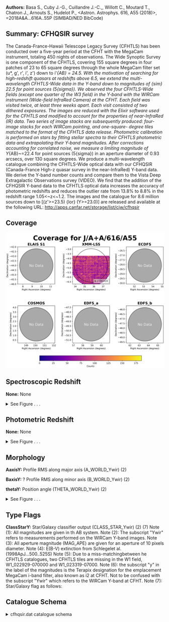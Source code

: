 

**Authors:** Basa S., Cuby J.-G., Cuillandre J.-C.,, Willott C., Moutard T., Chatron J., Arnouts S., Hudelot P., <Astron. Astrophys. 616, A55 (2018)>, =2018A&A...616A..55P (SIMBAD/NED BibCode)

## Summary: CFHQSIR survey

The Canada-France-Hawaii Telescope Legacy Survey (CFHTLS) has been conducted over a five-year period at the CFHT with the MegaCam instrument, totaling 450 nights of observations. The Wide Synoptic Survey is one component of the CFHTLS, covering 155 square degrees in four patches of 23 to 65 square degrees through the whole MegaCam filter set (u*, g', r', i', z') down to i'_{AB} = 24.5. With the motivation of searching for high-redshift quasars at redshifts above 6.5, we extend the multi-wavelength CFHTLS-Wide data in the Y-band down to magnitudes of {sim} 22.5 for point sources (5{sigma}). We observed the four CFHTLS-Wide fields (except one quarter of the W3 field) in the Y-band with the WIRCam instrument (Wide-field InfraRed Camera) at the CFHT. Each field was visited twice, at least three weeks apart. Each visit consisted of two dithered exposures. The images are reduced with the Elixir software used for the CFHTLS and modified to account for the properties of near-InfraRed (IR) data. Two series of image stacks are subsequently produced: four-image stacks for each WIRCam pointing, and one-square- degree tiles matched to the format of the CFHTLS data release. Photometric calibration is performed on stars by fitting stellar spectra to their CFHTLS photometric data and extrapolating their Y-band magnitudes. After corrections accounting for correlated noise, we measure a limiting magnitude of Y_{AB}~=22.4 for point sources (5{sigma}) in an aperture diameter of 0.93 arcsecs, over 130 square degrees. We produce a multi-wavelength catalogue combining the CFHTLS-Wide optical data with our CFHQSIR (Canada-France High-z quasar survey in the near-InfraRed) Y-band data. We derive the Y-band number counts and compare them to the Vista Deep Extragalactic Observations survey (VIDEO). We find that the addition of the CFHQSIR Y-band data to the CFHTLS optical data increases the accuracy of photometric redshifts and reduces the outlier rate from 13.8% to 8.8% in the redshift range 1.05<~z<~1.2. The images and the catalogue for 8.6 million sources down to [(z'>=23.5) {lor} (Y>=23.0)] are released and available at the following URL: http://apps.canfar.net/storage/list/cjw/cfhqsir

## Coverage 

 

 
![](https://github.com/joshgithubbin/Sherlock-DDF/blob/main/pages/J_A+A_616_A55/im/coverage.png?raw=true)

## Spectroscopic Redshift 



**None:** None 




<details><summary>See Figure . . .</summary>

![](https://github.com/joshgithubbin/Sherlock-DDF/blob/main/pages/J_A+A_616_A55/im/ZSP.png?raw=true)

</details>

## Photometric Redshift 



**None:** None 




<details><summary>See Figure . . .</summary>

![](https://github.com/joshgithubbin/Sherlock-DDF/blob/main/pages/J_A+A_616_A55/im//ZPH.png?raw=true)

</details>

## Morphology 



**AaxisY:** Profile RMS along major axis (A_WORLD_Ywir) (2) 

**BaxisY:** ? Profile RMS along minor axis (B_WORLD_Ywir) (2) 

**thetaY:** Position angle (THETA_WORLD_Ywir) (2) 




<details><summary>See Figure . . .</summary>

![](https://github.com/joshgithubbin/Sherlock-DDF/blob/main/pages/J_A+A_616_A55/im//morphology.png?raw=true)

</details>
                      
## Type Flags 



**ClassStarY:** Star/Galaxy classifier output (CLASS_STAR_Ywir) (2) (7) Note (1): All magnitudes are given in th AB system. Note (2): The subscript "Ywir" refers to measurements performed on the WIRCam Y-band images. Note (3): All aperture magnitude (MAG_APE) are given for an aperture of 10 pixels diameter. Note (4): E(B-V) extinction from Schlegelet al. (1998ApJ...500..525S) Note (5): Due to a miss-matchingbetween he CFHTLS catalogues, two CFHTLS tiles are missing in the W1 field, W1_022929-070000 and W1_023319-07000. Note (6): the subscript "y" in the label of the magnitudes is the Terapix designation for the emplacement MegaCam i-band filter, also known as i2 at CFHT. Not to be confused with the subscript "Ywir" which refers to the WIRCam Y-band at CFHT. Note (7): Star/Galaxy flag as follows:



## Catalogue Schema 



<details>
<summary>cfhqsir.dat catalogue schema</summary>

| Bytes   | Format   | Units        | Label       | Explanations                                                                                                                                                                                                                                                                                                                                                                                                                                                                                                                                                                                                                                                                                                                                                                                                           |
|:--------|:---------|:-------------|:------------|:-----------------------------------------------------------------------------------------------------------------------------------------------------------------------------------------------------------------------------------------------------------------------------------------------------------------------------------------------------------------------------------------------------------------------------------------------------------------------------------------------------------------------------------------------------------------------------------------------------------------------------------------------------------------------------------------------------------------------------------------------------------------------------------------------------------------------|
| 1- 16   | A16      | ---          | Tile        | CFHTLS T0007 tile (tile) (5)                                                                                                                                                                                                                                                                                                                                                                                                                                                                                                                                                                                                                                                                                                                                                                                           |
| 18- 27  | E10.6    | deg          | RAdeg       | Right ascension (J2000.0) (RAJ2000)                                                                                                                                                                                                                                                                                                                                                                                                                                                                                                                                                                                                                                                                                                                                                                                    |
| 29- 38  | E10.6    | deg          | DEdeg       | Declination (J2000.0) (DECJ2000)                                                                                                                                                                                                                                                                                                                                                                                                                                                                                                                                                                                                                                                                                                                                                                                       |
| 40- 47  | F8.4     | mag          | umag        | ?=-99 CFHTLS u total magnitude (AB) (TOTAL= ISO + delta_mag) (umag) (1)                                                                                                                                                                                                                                                                                                                                                                                                                                                                                                                                                                                                                                                                                                                                                |
| 49- 56  | E8.4     | mag          | e_umag      | ?=-99 rms uncertainty on umag (err_umag)                                                                                                                                                                                                                                                                                                                                                                                                                                                                                                                                                                                                                                                                                                                                                                               |
| 58- 65  | F8.4     | mag          | gmag        | ?=-99 CFHTLS g total magnitude (AB) (TOTAL= ISO + delta_mag) (gmag) (1)                                                                                                                                                                                                                                                                                                                                                                                                                                                                                                                                                                                                                                                                                                                                                |
| 67- 74  | F8.4     | mag          | e_gmag      | ?=-99 rms uncertainty on gmag (err_gmag)                                                                                                                                                                                                                                                                                                                                                                                                                                                                                                                                                                                                                                                                                                                                                                               |
| 76- 83  | F8.4     | mag          | rmag        | ?=-99 CFHTLS r total magnitude (AB) (TOTAL= ISO + delta_mag) (rmag) (1)                                                                                                                                                                                                                                                                                                                                                                                                                                                                                                                                                                                                                                                                                                                                                |
| 85- 92  | F8.4     | mag          | e_rmag      | ?=-99 rms uncertainty on rmag (err_rmag)                                                                                                                                                                                                                                                                                                                                                                                                                                                                                                                                                                                                                                                                                                                                                                               |
| 94-101  | F8.4     | mag          | imag        | ?=-99 CFHTLS i total magnitude (AB) (TOTAL= ISO + delta_mag) (imag) (1)                                                                                                                                                                                                                                                                                                                                                                                                                                                                                                                                                                                                                                                                                                                                                |
| 103-110 | F8.4     | mag          | e_imag      | ?=-99 rms uncertainty on imag (err_imag)                                                                                                                                                                                                                                                                                                                                                                                                                                                                                                                                                                                                                                                                                                                                                                               |
| 112-119 | F8.4     | mag          | ymag        | ?=-99 CFHTLS y total magnitude (AB) (TOTAL= ISO + delta_mag) (zmag) (1) (6)                                                                                                                                                                                                                                                                                                                                                                                                                                                                                                                                                                                                                                                                                                                                            |
| 121-128 | E8.4     | mag          | e_ymag      | ?=-99 rms uncertainty on zmag (err_zmag)                                                                                                                                                                                                                                                                                                                                                                                                                                                                                                                                                                                                                                                                                                                                                                               |
| 130-137 | F8.4     | mag          | zmag        | ?=-99 CFHTLS y total magnitude (AB) (TOTAL= ISO + delta_mag) (zmag) (1)                                                                                                                                                                                                                                                                                                                                                                                                                                                                                                                                                                                                                                                                                                                                                |
| 139-146 | E8.4     | mag          | e_zmag      | ?=-99 rms uncertainty on zmag (err_zmag)                                                                                                                                                                                                                                                                                                                                                                                                                                                                                                                                                                                                                                                                                                                                                                               |
| 148-155 | F8.4     | mag          | YWmag       | ?=-99 WIRCam Y total magnitude (AB) (TOTAL= ISO + delta_mag) (Ywirmag) (2)                                                                                                                                                                                                                                                                                                                                                                                                                                                                                                                                                                                                                                                                                                                                             |
| 157-164 | E8.4     | mag          | e_YWmag     | ?=-99 rms uncertainty on Ywirmag (err_Ywirmag)                                                                                                                                                                                                                                                                                                                                                                                                                                                                                                                                                                                                                                                                                                                                                                         |
| 166-174 | E9.5     | mag          | deltamag    | Weighted mean rescaling factor (from ISO to AUTO) (delta_mag)                                                                                                                                                                                                                                                                                                                                                                                                                                                                                                                                                                                                                                                                                                                                                          |
| 176-183 | F8.4     | mag          | umagISO     | ?=-99 CFHTLS u isophotal magnitude (AB) (MAG_ISO_u) (1)                                                                                                                                                                                                                                                                                                                                                                                                                                                                                                                                                                                                                                                                                                                                                                |
| 185-192 | E8.4     | mag          | e_umagISO   | ?=-99 rms uncertainty on MAG_ISO_u (MAGERR_ISO_u)                                                                                                                                                                                                                                                                                                                                                                                                                                                                                                                                                                                                                                                                                                                                                                      |
| 194-201 | F8.4     | mag          | gmagISO     | ?=-99 CFHTLS g isophotal magnitude (AB) (MAG_ISO_g) (1)                                                                                                                                                                                                                                                                                                                                                                                                                                                                                                                                                                                                                                                                                                                                                                |
| 203-210 | F8.4     | mag          | e_gmagISO   | ?=-99 rms uncertainty on MAG_ISO_g (MAGERR_ISO_g)                                                                                                                                                                                                                                                                                                                                                                                                                                                                                                                                                                                                                                                                                                                                                                      |
| 212-219 | F8.4     | mag          | rmagISO     | ?=-99 CFHTLS r isophotal magnitude (AB) (MAG_ISO_r) (1)                                                                                                                                                                                                                                                                                                                                                                                                                                                                                                                                                                                                                                                                                                                                                                |
| 221-228 | F8.4     | mag          | e_rmagISO   | ?=-99 rms uncertainty on MAG_ISO_r (MAGERR_ISO_r)                                                                                                                                                                                                                                                                                                                                                                                                                                                                                                                                                                                                                                                                                                                                                                      |
| 230-237 | F8.4     | mag          | imagISO     | ?=-99 CFHTLS i isophotal magnitude (AB) (MAG_ISO_i) (1)                                                                                                                                                                                                                                                                                                                                                                                                                                                                                                                                                                                                                                                                                                                                                                |
| 239-246 | F8.4     | mag          | e_imagISO   | ?=-99 rms uncertainty on MAG_ISO_i (MAGERR_ISO_i)                                                                                                                                                                                                                                                                                                                                                                                                                                                                                                                                                                                                                                                                                                                                                                      |
| 248-255 | F8.4     | mag          | ymagISO     | ?=-99 CFHTLS y isophotal magnitude (AB) (MAG_ISO_y) (1) (6)                                                                                                                                                                                                                                                                                                                                                                                                                                                                                                                                                                                                                                                                                                                                                            |
| 257-264 | E8.4     | mag          | e_ymagISO   | ?=-99 rms uncertainty on MAG_ISO_y (MAGERR_ISO_y)                                                                                                                                                                                                                                                                                                                                                                                                                                                                                                                                                                                                                                                                                                                                                                      |
| 266-273 | F8.4     | mag          | zmagISO     | ?=-99 CFHTLS z isophotal magnitude (AB) (MAG_ISO_z) (1)                                                                                                                                                                                                                                                                                                                                                                                                                                                                                                                                                                                                                                                                                                                                                                |
| 275-282 | E8.4     | mag          | e_zmagISO   | ?=-99 rms uncertainty on MAG_ISO_z (AB) (MAGERR_ISO_z)                                                                                                                                                                                                                                                                                                                                                                                                                                                                                                                                                                                                                                                                                                                                                                 |
| 284-291 | F8.4     | mag          | umagAUTO    | ?=-99 CFHTLS u Kron-like elliptical aperture magnitude (AB) (MAG_AUTO_u) (1)                                                                                                                                                                                                                                                                                                                                                                                                                                                                                                                                                                                                                                                                                                                                           |
| 293-300 | E8.4     | mag          | e_umagAUTO  | ?=-99 rms uncertainty on MAG_AUTO_u (MAGERR_AUTO_u)                                                                                                                                                                                                                                                                                                                                                                                                                                                                                                                                                                                                                                                                                                                                                                    |
| 302-309 | F8.4     | mag          | gmagAUTO    | ?=-99 CFHTLS g Kron-like elliptical aperture magnitude (AB) (MAG_AUTO_g) (1)                                                                                                                                                                                                                                                                                                                                                                                                                                                                                                                                                                                                                                                                                                                                           |
| 311-318 | E8.4     | mag          | e_gmagAUTO  | ?=-99 rms uncertainty on MAG_AUTO_g (MAGERR_AUTO_g)                                                                                                                                                                                                                                                                                                                                                                                                                                                                                                                                                                                                                                                                                                                                                                    |
| 320-327 | F8.4     | mag          | rmagAUTO    | ?=-99 CFHTLS r Kron-like elliptical aperture magnitude (AB) (MAG_AUTO_r) (1)                                                                                                                                                                                                                                                                                                                                                                                                                                                                                                                                                                                                                                                                                                                                           |
| 329-336 | E8.4     | mag          | e_rmagAUTO  | ?=-99 rms uncertainty on MAG_AUTO_r (MAGERR_AUTO_r)                                                                                                                                                                                                                                                                                                                                                                                                                                                                                                                                                                                                                                                                                                                                                                    |
| 338-345 | F8.4     | mag          | imagAUTO    | ?=-99 CFHTLS i Kron-like elliptical aperture magnitude (AB) (MAG_AUTO_i) (1)                                                                                                                                                                                                                                                                                                                                                                                                                                                                                                                                                                                                                                                                                                                                           |
| 347-354 | E8.4     | mag          | e_imagAUTO  | ?=-99 rms uncertainty on MAG_AUTO_i (MAGERR_AUTO_i)                                                                                                                                                                                                                                                                                                                                                                                                                                                                                                                                                                                                                                                                                                                                                                    |
| 356-363 | F8.4     | mag          | ymagAUTO    | ?=-99 CFHTLS y Kron-like elliptical aperture magnitude (AB) (MAG_AUTO_y) (1)                                                                                                                                                                                                                                                                                                                                                                                                                                                                                                                                                                                                                                                                                                                                           |
| 365-372 | E8.4     | mag          | e_ymagAUTO  | ?=-99 rms uncertainty on MAG_AUTO_y (MAGERR_AUTO_y) (6)                                                                                                                                                                                                                                                                                                                                                                                                                                                                                                                                                                                                                                                                                                                                                                |
| 374-381 | F8.4     | mag          | zmagAUTO    | ?=-99 CFHTLS z Kron-like elliptical aperture magnitude (AB) (MAG_AUTO_z) (1)                                                                                                                                                                                                                                                                                                                                                                                                                                                                                                                                                                                                                                                                                                                                           |
| 383-390 | E8.4     | mag          | e_zmagAUTO  | ?=-99 rms uncertainty on MAG_AUTO_z (MAGERR_AUTO_z)                                                                                                                                                                                                                                                                                                                                                                                                                                                                                                                                                                                                                                                                                                                                                                    |
| 392-399 | F8.4     | mag          | umagAPER    | ?=-99 CFHTLS u circular aperture magnitude (AB) (MAG_APER_u) (1) (3)                                                                                                                                                                                                                                                                                                                                                                                                                                                                                                                                                                                                                                                                                                                                                   |
| 401-408 | E8.4     | mag          | e_umagAPER  | ?=-99 rms uncertainty on MAG_APER_u (MAGERR_APER_u)                                                                                                                                                                                                                                                                                                                                                                                                                                                                                                                                                                                                                                                                                                                                                                    |
| 410-417 | F8.4     | mag          | gmagAPER    | ?=-99 CFHTLS g circular aperture magnitude (AB) (MAG_APER_g) (1) (3)                                                                                                                                                                                                                                                                                                                                                                                                                                                                                                                                                                                                                                                                                                                                                   |
| 419-426 | E8.4     | mag          | e_gmagAPER  | ?=-99 rms uncertainty on MAG_APER_g (MAGERR_APER_g)                                                                                                                                                                                                                                                                                                                                                                                                                                                                                                                                                                                                                                                                                                                                                                    |
| 428-435 | F8.4     | mag          | rmagAPER    | ?=-99 CFHTLS r circular aperture magnitude (AB) (MAG_APER_r) (1) (3)                                                                                                                                                                                                                                                                                                                                                                                                                                                                                                                                                                                                                                                                                                                                                   |
| 437-444 | E8.4     | mag          | e_rmagAPER  | ?=-99 rms uncertainty on MAG_APER_r (MAGERR_APER_r)                                                                                                                                                                                                                                                                                                                                                                                                                                                                                                                                                                                                                                                                                                                                                                    |
| 446-453 | F8.4     | mag          | imagAPER    | ?=-99 CFHTLS i circular aperture magnitude (AB) (MAG_APER_i) (1) (3)                                                                                                                                                                                                                                                                                                                                                                                                                                                                                                                                                                                                                                                                                                                                                   |
| 455-462 | E8.4     | mag          | e_imagAPER  | ?=-99 rms uncertainty on MAG_APER_i (MAGERR_APER_i)                                                                                                                                                                                                                                                                                                                                                                                                                                                                                                                                                                                                                                                                                                                                                                    |
| 464-471 | F8.4     | mag          | ymagAPER    | ?=-99 CFHTLS y circular aperture magnitude (AB) (MAG_APER_y) (1) (3)                                                                                                                                                                                                                                                                                                                                                                                                                                                                                                                                                                                                                                                                                                                                                   |
| 473-480 | E8.4     | mag          | e_ymagAPER  | ?=-99 rms uncertainty on MAG_APER_y (MAGERR_APER_y)                                                                                                                                                                                                                                                                                                                                                                                                                                                                                                                                                                                                                                                                                                                                                                    |
| 482-489 | F8.4     | mag          | zmagAPER    | ?=-99 CFHTLS z circular aperture magnitude (AB) (MAG_APER_z) (1) (3)                                                                                                                                                                                                                                                                                                                                                                                                                                                                                                                                                                                                                                                                                                                                                   |
| 491-498 | E8.4     | mag          | e_zmagAPER  | ?=-99 rms uncertainty on MAG_APER_z (MAGERR_APER_z)                                                                                                                                                                                                                                                                                                                                                                                                                                                                                                                                                                                                                                                                                                                                                                    |
| 500-504 | F5.3     | mag          | E(B-V)      | CFHTLS E(B-V) extinction (EB_V) (4)                                                                                                                                                                                                                                                                                                                                                                                                                                                                                                                                                                                                                                                                                                                                                                                    |
| 506-513 | F8.4     | mag          | YWmagISO    | ?=-99 WIRCam Y isophotal magnitude (AB) (MAG_ISO_Ywir) (2)                                                                                                                                                                                                                                                                                                                                                                                                                                                                                                                                                                                                                                                                                                                                                             |
| 515-522 | E8.4     | mag          | e_YWmagISO  | ?=-99 rms uncertainty on MAG_APER_z (MAGERR_ISO_Ywir)                                                                                                                                                                                                                                                                                                                                                                                                                                                                                                                                                                                                                                                                                                                                                                  |
| 524-531 | F8.4     | mag          | YWmagAPER   | ?=-99 WIRCam Y isophotal magnitude (AB) (MAG_APER_Ywir) (2)                                                                                                                                                                                                                                                                                                                                                                                                                                                                                                                                                                                                                                                                                                                                                            |
| 533-540 | E8.4     | mag          | e_YWmagAPER | ?=-99 WIRCam Y circular aperture magnitude (MAGERR_APER_Ywir)                                                                                                                                                                                                                                                                                                                                                                                                                                                                                                                                                                                                                                                                                                                                                          |
| 542-549 | F8.4     | mag          | YWmagAUTO   | ?=-99 WIRCam Y Kron-like elliptical aperture magnitude (AB) (MAG_AUTO_Ywir) (2)                                                                                                                                                                                                                                                                                                                                                                                                                                                                                                                                                                                                                                                                                                                                        |
| 551-558 | E8.4     | mag          | e_YWmagAUTO | ?=-99 rms uncertainty on MAG_AUTO_Ywir (MAGERR_AUTO_Ywir)                                                                                                                                                                                                                                                                                                                                                                                                                                                                                                                                                                                                                                                                                                                                                              |
| 560-565 | I6       | pix+2        | AreaY       | Isophotal area above analysis threshold (ISOAREA_IMAGE_Ywir) (2)                                                                                                                                                                                                                                                                                                                                                                                                                                                                                                                                                                                                                                                                                                                                                       |
| 567-572 | I6       | pix+2        | AreaFY      | Isophotal area (filtered) above analysis threshold (ISOAREAF_IMAGE_Ywir) (2)                                                                                                                                                                                                                                                                                                                                                                                                                                                                                                                                                                                                                                                                                                                                           |
| 574-581 | F8.2     | pix          | Xpos        | Object position along the x-axis (X_IMAGE_Ywir) (2)                                                                                                                                                                                                                                                                                                                                                                                                                                                                                                                                                                                                                                                                                                                                                                    |
| 583-590 | F8.2     | pix          | Ypos        | Object position along the y-axis (Y_IMAGE_Ywir) (2)                                                                                                                                                                                                                                                                                                                                                                                                                                                                                                                                                                                                                                                                                                                                                                    |
| 592-603 | E12.10   | deg          | AaxisY      | Profile RMS along major axis (A_WORLD_Ywir) (2)                                                                                                                                                                                                                                                                                                                                                                                                                                                                                                                                                                                                                                                                                                                                                                        |
| 605-616 | E12.10   | deg          | BaxisY      | ? Profile RMS along minor axis (B_WORLD_Ywir) (2)                                                                                                                                                                                                                                                                                                                                                                                                                                                                                                                                                                                                                                                                                                                                                                      |
| 618-622 | F5.1     | deg          | thetaY      | Position angle (THETA_WORLD_Ywir) (2)                                                                                                                                                                                                                                                                                                                                                                                                                                                                                                                                                                                                                                                                                                                                                                                  |
| 624-629 | F6.3     | mag/arcsec+2 | muMaxY      | Peak Surface brightness above background (MU_MAX_Ywir)                                                                                                                                                                                                                                                                                                                                                                                                                                                                                                                                                                                                                                                                                                                                                                 |
| 631-633 | I3       | ---          | FlagsY      | Extraction flags (FLAGS_Ywir)                                                                                                                                                                                                                                                                                                                                                                                                                                                                                                                                                                                                                                                                                                                                                                                          |
| 635-641 | F7.2     | pix          | FWHMImgY    | FWHM assuming a gaussian core (FWHM_IMAGE_Ywir) (2)                                                                                                                                                                                                                                                                                                                                                                                                                                                                                                                                                                                                                                                                                                                                                                    |
| 643-646 | F4.2     | ---          | ClassStarY  | Star/Galaxy classifier output (CLASS_STAR_Ywir) (2) (7) Note (1): All magnitudes are given in th AB system. Note (2): The subscript "Ywir" refers to measurements performed on the WIRCam Y-band images. Note (3): All aperture magnitude (MAG_APE) are given for an aperture of 10 pixels diameter. Note (4): E(B-V) extinction from Schlegelet al. (1998ApJ...500..525S) Note (5): Due to a miss-matchingbetween he CFHTLS catalogues, two CFHTLS tiles are missing in the W1 field, W1_022929-070000 and W1_023319-07000. Note (6): the subscript "y" in the label of the magnitudes is the Terapix designation for the emplacement MegaCam i-band filter, also known as i2 at CFHT. Not to be confused with the subscript "Ywir" which refers to the WIRCam Y-band at CFHT. Note (7): Star/Galaxy flag as follows: |
| 0       | =        | extended     | /           | galaxy / non-star                                                                                                                                                                                                                                                                                                                                                                                                                                                                                                                                                                                                                                                                                                                                                                                                      |
| 1       | =        | point-like   | source      | / star                                                                                                                                                                                                                                                                                                                                                                                                                                                                                                                                                                                                                                                                                                                                                                                                                 |

**Note**: All magnitudes are given in th AB system.
Note (2): The subscript "Ywir" refers to measurements performed on the
 WIRCam Y-band images.
Note (3): All aperture magnitude (MAG_APE) are given for an aperture
 of 10 pixels diameter.
Note (4): E(B-V) extinction from Schlegelet al. (1998ApJ...500..525S)
Note (5): Due to a miss-matchingbetween he CFHTLS catalogues,
 two CFHTLS tiles are missing in the W1 field,
 W1_022929-070000 and W1_023319-07000.
Note (6): the subscript "y" in the label of the magnitudes
 is the Terapix designation for the emplacement MegaCam
 i-band filter, also known as i2 at CFHT. Not to be
 confused with the subscript "Ywir" which refers to
 the WIRCam Y-band at CFHT.
Note (7): Star/Galaxy flag as follows:
  0 = extended / galaxy / non-star
  1 = point-like source / star

</details>

        
        